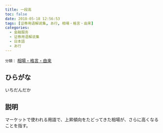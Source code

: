 ```yaml
---
title: 一段高
toc: false
date: 2018-05-18 12:56:53
tags: [证券用语解说集, あ行, 相場・格言・由来]
categories:
  - 金融服务
  - 证券用语解说集
  - 日本語
  - あ行
---
```


`分類：` [相場・格言・由来](/tags/相場・格言・由来/)

## ひらがな

いちだんだか

## 説明

マーケットで使われる用語で、上昇傾向をたどってきた相場が、さらに高くなることを指す。
